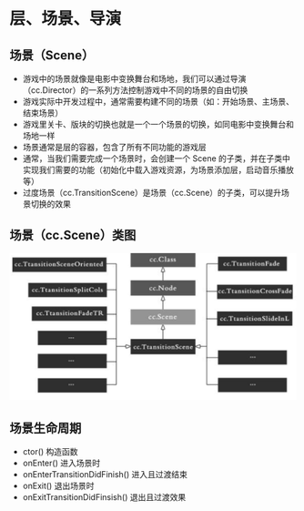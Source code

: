 # 层、场景、导演

## 场景（Scene）

- 游戏中的场景就像是电影中变换舞台和场地，我们可以通过导演（cc.Director）的一系列方法控制游戏中不同的场景的自由切换
- 游戏实际中开发过程中，通常需要构建不同的场景（如：开始场景、主场景、结束场景）
- 游戏里关卡、版块的切换也就是一个一个场景的切换，如同电影中变换舞台和场地一样
- 场景通常是层的容器，包含了所有不同功能的游戏层
- 通常，当我们需要完成一个场景时，会创建一个 Scene 的子类，并在子类中实现我们需要的功能（初始化中载入游戏资源，为场景添加层，启动音乐播放等）
- 过度场景（cc.TransitionScene）是场景（cc.Scene）的子类，可以提升场景切换的效果

## 场景（cc.Scene）类图

![](../3j.png)

## 场景生命周期

- ctor() 构造函数
- onEnter() 进入场景时
- onEnterTransitionDidFinish() 进入且过渡结束
- onExit() 退出场景时
- onExitTransitionDidFinsish() 退出且过渡效果